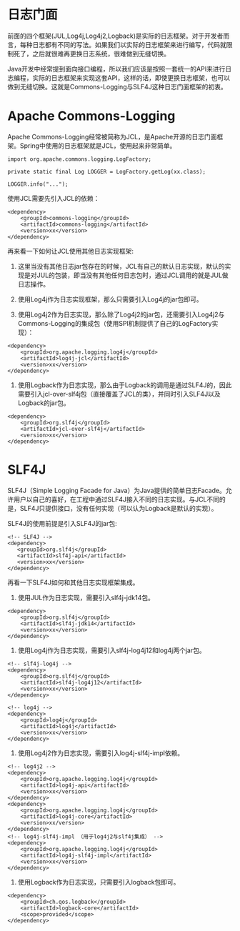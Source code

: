  # 日志门面
前面的四个框架(JUL,Log4j,Log4j2,Logback)是实际的日志框架。对于开发者而言，每种日志都有不同的写法。如果我们以实际的日志框架来进行编写，代码就限制死了，之后就很难再更换日志系统，很难做到无缝切换。

Java开发中经常提到面向接口编程，所以我们应该是按照一套统一的API来进行日志编程，实际的日志框架来实现这套API，这样的话，即使更换日志框架，也可以做到无缝切换。这就是Commons-Logging与SLF4J这种日志门面框架的初衷。

# Apache Commons-Logging
Apache Commons-Logging经常被简称为JCL，是Apache开源的日志门面框架。Spring中使用的日志框架就是JCL，使用起来非常简单。
```
import org.apache.commons.logging.LogFactory;

private static final Log LOGGER = LogFactory.getLog(xx.class);

LOGGER.info("...");
```
使用JCL需要先引入JCL的依赖：
```
<dependency>
    <groupId>commons-logging</groupId>
    <artifactId>commons-logging</artifactId>
    <version>xx</version>
</dependency>
```
再来看一下如何让JCL使用其他日志实现框架:

1. 这里当没有其他日志jar包存在的时候，JCL有自己的默认日志实现，默认的实现是对JUL的包装，即当没有其他任何日志包时，通过JCL调用的就是JUL做日志操作。

1. 使用Log4j作为日志实现框架，那么只需要引入Log4j的jar包即可。

1. 使用Log4j2作为日志实现，那么除了Log4j2的jar包，还需要引入Log4j2与Commons-Logging的集成包（使用SPI机制提供了自己的LogFactory实现）：
```
<dependency>
    <groupId>org.apache.logging.log4j</groupId>
    <artifactId>log4j-jcl</artifactId>
    <version>xx</version>
</dependency>
```
1. 使用Logback作为日志实现，那么由于Logback的调用是通过SLF4J的，因此需要引入jcl-over-slf4j包（直接覆盖了JCL的类），并同时引入SLF4J以及Logback的jar包。
```
<dependency>
    <groupId>org.slf4j</groupId>
    <artifactId>jcl-over-slf4j</artifactId>
    <version>xx</version>
</dependency>
```


# SLF4J
SLF4J（Simple Logging Facade for Java）为Java提供的简单日志Facade。允许用户以自己的喜好，在工程中通过SLF4J接入不同的日志实现。与JCL不同的是，SLF4J只提供接口，没有任何实现（可以认为Logback是默认的实现）。

SLF4J的使用前提是引入SLF4J的jar包:
```
<!-- SLF4J -->
<dependency>
   <groupId>org.slf4j</groupId>
   <artifactId>slf4j-api</artifactId>
   <version>xx</version>
</dependency>
```
再看一下SLF4J如何和其他日志实现框架集成。

1. 使用JUL作为日志实现，需要引入slf4j-jdk14包。
```
<dependency>
    <groupId>org.slf4j</groupId>
    <artifactId>slf4j-jdk14</artifactId>
    <version>xx</version>
</dependency>
```

1. 使用Log4j作为日志实现，需要引入slf4j-log4j12和log4j两个jar包。

```
<!-- slf4j-log4j -->
<dependency>
    <groupId>org.slf4j</groupId>
    <artifactId>slf4j-log4j12</artifactId>
    <version>xx</version>
</dependency>

<!-- log4j -->
<dependency>
    <groupId>log4j</groupId>
    <artifactId>log4j</artifactId>
    <version>xx</version>
</dependency>
```

1. 使用Log4j2作为日志实现，需要引入log4j-slf4j-impl依赖。

```
<!-- log4j2 -->
<dependency>
    <groupId>org.apache.logging.log4j</groupId>
    <artifactId>log4j-api</artifactId>
    <version>xx</version>
</dependency>
<dependency>
    <groupId>org.apache.logging.log4j</groupId>
    <artifactId>log4j-core</artifactId>
    <version>xx/version>
</dependency>
<!-- log4j-slf4j-impl （用于log4j2与slf4j集成） -->
<dependency>
    <groupId>org.apache.logging.log4j</groupId>
    <artifactId>log4j-slf4j-impl</artifactId>
    <version>xx</version>
</dependency>
```

1. 使用Logback作为日志实现，只需要引入logback包即可。
```
<dependency>
    <groupId>ch.qos.logback</groupId>
    <artifactId>logback-core</artifactId>
    <scope>provided</scope>
</dependency>
```